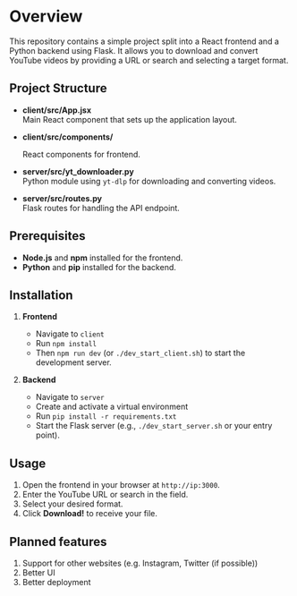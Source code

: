 # Overview

This repository contains a simple project split into a React frontend and a Python backend using Flask. It allows you to download and convert YouTube videos by providing a URL or search and selecting a target format.

## Project Structure

- **client/src/App.jsx**  
  Main React component that sets up the application layout.

- **client/src/components/**

  React components for frontend.

- **server/src/yt_downloader.py**  
  Python module using `yt-dlp` for downloading and converting videos.

- **server/src/routes.py**  
  Flask routes for handling the API endpoint.

## Prerequisites

- **Node.js** and **npm** installed for the frontend.
- **Python**  and **pip** installed for the backend.

## Installation

1. **Frontend**  
   - Navigate to `client`  
   - Run `npm install`  
   - Then `npm run dev` (or `./dev_start_client.sh`) to start the development server.

2. **Backend**  
   - Navigate to `server`  
   - Create and activate a virtual environment  
   - Run `pip install -r requirements.txt`  
   - Start the Flask server (e.g., `./dev_start_server.sh` or your entry point).

## Usage

1. Open the frontend in your browser at `http://ip:3000`.
2. Enter the YouTube URL or search  in the field.
3. Select your desired format.
4. Click **Download!** to receive your file.

## Planned features

1. Support for other websites (e.g. Instagram, Twitter (if possible))
2. Better UI
3. Better deployment
